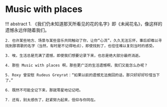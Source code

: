 # Music with places
!!! abstract
    1. 《我们仍未知道那天所看见的花的名字》即《未闻花名》，像这样的遗憾永远伴随着我们。  

    2. 也许某些地方、场景与某些音乐共同触动了你，让你“心流”，久久无法忘怀，事后却难以寻找到那首歌的名字（当然，有时是不记得地点），即使找到了，也往往难以复刻当时的感受。  

    3. 唉，生活总是充满了遗憾，即使我们想要记录下来，也总是绝大部分最终消逝。  

    4. 那些 Music with places 啊，那些更广泛的生活遗憾啊，我们又能怎么办呢？  

    5. Roxy 曾安慰 Rudeus Greyrat：“如果以前的遗憾无法挽回的话，那只好好好珍惜当下了。”  

    6. 既然不可能全记下来，那就零星地记记吧。  

    7. 还有，别太感伤了，赶紧努力起来，信仰与你同在。  
